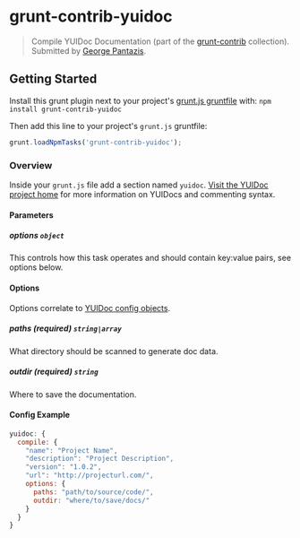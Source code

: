 # grunt-contrib-yuidoc
> Compile YUIDoc Documentation (part of the [grunt-contrib](/gruntjs/grunt-contrib) collection).  Submitted by [George Pantazis](/gcpantazis).

## Getting Started
Install this grunt plugin next to your project's [grunt.js gruntfile][getting_started] with: `npm install grunt-contrib-yuidoc`

Then add this line to your project's `grunt.js` gruntfile:

```javascript
grunt.loadNpmTasks('grunt-contrib-yuidoc');
```

[grunt]: https://github.com/cowboy/grunt
[getting_started]: https://github.com/cowboy/grunt/blob/master/docs/getting_started.md

### Overview

Inside your `grunt.js` file add a section named `yuidoc`. [Visit the YUIDoc project home](http://yui.github.com/yuidoc/) for more information on YUIDocs and commenting syntax.

#### Parameters

##### options ```object```

This controls how this task operates and should contain key:value pairs, see options below.

#### Options

Options correlate to [YUIDoc config objects](http://yui.github.com/yuidoc/args/index.html).

##### paths (required) ```string|array```

What directory should be scanned to generate doc data.

##### outdir (required) ```string```

Where to save the documentation.

#### Config Example

``` javascript
yuidoc: {
  compile: {
    "name": "Project Name",
    "description": "Project Description",
    "version": "1.0.2",
    "url": "http://projecturl.com/",
    options: {
      paths: "path/to/source/code/",
      outdir: "where/to/save/docs/"
    }
  }
}
```